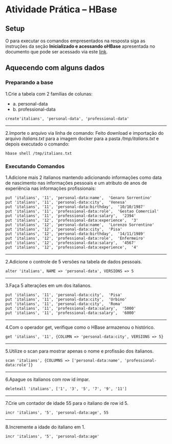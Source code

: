 # Atividade Prática – HBase

## Setup
O para executar os comandos empresentados na resposta siga as instruções da seção **Inicializado e acessando oHBase** apresentada no documento que pode ser acessado via este [link](https://www.dropbox.com/sh/45stbqgbj2nzuy5/AAB8T7F3gEjLzIzKc8Uqh6g2a/Atividades?dl=0&preview=4.+Exercicios+-+HBase.pdf).

## Aquecendo com alguns dados
### Preparando a base
1.Crie a tabela com 2 famílias de colunas:  
  - a. personal-data  
  - b. professional-data
```terminal
create'italians', 'personal-data', 'professional-data'
```
---
2.Importe o arquivo via linha de comando:
Feito download e importação do arquivo _italians.txt_ para a imagem docker para a pasta _/tmp/italians.txt_ e depois executado o comando:
```terminal
hbase shell /tmp/italians.txt
```

### Executando Comandos
1.Adicione mais 2 italianos mantendo adicionando informações como data de nascimento nas informações pessoais e um atributo de anos de experiência nas informações profissionais:
```terminal
put 'italians', '11', 'personal-data:name',  'Genaro Sorrentino'
put 'italians', '11', 'personal-data:city',  'Venesa'
put 'italians', '11', 'personal-data:birthday',  '10/10/1987'
put 'italians', '11', 'professional-data:role',  'Gestao Comercial'
put 'italians', '11', 'professional-data:salary',  '2394'
put 'italians', '12', 'professional-data:experience',  '3'
put 'italians', '12', 'personal-data:name',  'Lorenzo Sorrentino'
put 'italians', '12', 'personal-data:city',  'Pisa'
put 'italians', '12', 'personal-data:birthday',  '14/11/1989'
put 'italians', '12', 'professional-data:role',  'Enfermeiro'
put 'italians', '12', 'professional-data:salary',  '4567'
put 'italians', '12', 'professional-data:experience',  '4'
```
---
2.Adicione o controle de 5 versões na tabela de dados pessoais.
```terminal
alter 'italians', NAME => 'personal-data', VERSIONS => 5
```
---
3.Faça 5 alterações em um dos italianos.
```terminal
put 'italians', '11', 'personal-data:city',  'Pisa'
put 'italians', '11', 'personal-data:city',  'Urbino'
put 'italians', '11', 'personal-data:city',  'Roma'
put 'italians', '11', 'professional-data:salary',  '5000'
put 'italians', '11', 'professional-data:salary',  '6000'
```
---
4.Com o operador get, verifique como o HBase armazenou o histórico.
```terminal
get 'italians', '11', {COLUMN => 'personal-data:city', VERSIONS => 5}
```
---
5.Utilize o scan para mostrar apenas o nome e profissão dos italianos.
```terminal
scan 'italians', {COLUMNS => ['personal-data:name', 'professional-data:role']}
```
---
6.Apague os italianos com row id ímpar.
```terminal
deleteall 'italians', ['1', '3', '5', '7', '9', '11']
```
---
7.Crie um contador de idade 55 para o italiano de row id 5.
```terminal
incr 'italians', '5', 'personal-data:age', 55
```
---
8.Incremente a idade do italiano em 1.
```terminal
incr 'italians', '5', 'personal-data:age'
```
